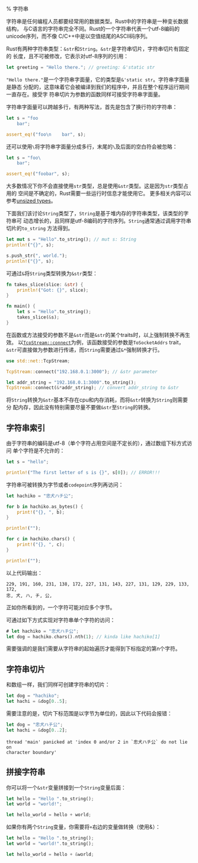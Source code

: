 % 字符串

字符串是任何编程人员都要经常用的数据类型。Rust中的字符串是一种变长数据结构，
与C语言的字符串完全不同。Rust的一个字符串代表一个utf-8编码的unicode序列，而不像
C/C++中是以空值结尾的ASCII码序列。

Rust有两种字符串类型：`&str`和`String`。`&str`是字符串切片，字符串切片有固定的
长度，且不可被修改，它表示对utf-8序列的引用：

```rust
let greeting = "Hello there."; // greeting: &'static str
```

`"Hello there."`是一个字符串字面量，它的类型是`&'static str`。字符串字面量是静态
分配的，这意味着它会被编译到我们的程序中，并且在整个程序运行期间一直存在。接受字
符串切片为参数的函数同样可接受字符串字面量。

字符串字面量可以跨越多行，有两种写法，首先是包含了换行符的字符串：

```rust
let s = "foo
    bar";

assert_eq!("foo\n    bar", s);
```

还可以使用`\`将字符串字面量分成多行，末尾的`\`及后面的空白符会被忽略：

```rust
let s = "foo\
    bar";

assert_eq!("foobar", s);
```

大多数情况下你不会直接使用`str`类型，总是使用`&str`类型。这是因为`str`类型占用的
空间是不确定的，Rust需要一些运行时信息才能使用它。
更多相关内容可以参考[unsized types][ut]。

下面我们该讨论`String`类型了，`String`是基于堆内存的字符串类型，该类型的字符串可
动态增长的，且同样是utf-8编码的字符序列。`String`通常通过调用字符串切片的`to_string`
方法得到。

```rust
let mut s = "Hello".to_string(); // mut s: String
println!("{}", s);

s.push_str(", world.");
println!("{}", s);
```

可通过`&`将`String`类型转换为`&str`类型：

```rust
fn takes_slice(slice: &str) {
    println!("Got: {}", slice);
}

fn main() {
    let s = "Hello".to_string();
    takes_slice(&s);
}
```

在函数或方法接受的参数不是`&str`而是`&str`的某个traits时，以上强制转换不再生效。
以[`TcpStream::connect`][connect]为例，该函数接受的参数是`ToSocketAddrs` trait，
`&str`可直接做为参数进行传递，而`String`需要通过`&*`强制转换才行。

```rust
use std::net::TcpStream;

TcpStream::connect("192.168.0.1:3000"); // &str parameter

let addr_string = "192.168.0.1:3000".to_string();
TcpStream::connect(&*addr_string); // convert addr_string to &str
```

将`String`转换为`&str`基本不存在cpu和内存消耗，而将`&str`转换为`String`则需要分
配内存，因此没有特别需要尽量不要做`&str`至`String`的转换。

## 字符串索引

由于字符串的编码是utf-8（单个字符占用空间是不定长的），通过数组下标方式访问
单个字符是不允许的：

```rust
let s = "hello";

println!("The first letter of s is {}", s[0]); // ERROR!!!
```

字符串可被转换为字节或者`codepoint`序列再访问：

```rust
let hachiko = "忠犬ハチ公";

for b in hachiko.as_bytes() {
    print!("{}, ", b);
}

println!("");

for c in hachiko.chars() {
    print!("{}, ", c);
}

println!("");
```

以上代码输出：

```text
229, 191, 160, 231, 138, 172, 227, 131, 143, 227, 131, 129, 229, 133, 172,
忠, 犬, ハ, チ, 公,
```

正如你所看到的，一个字符可能对应多个字节。

可通过如下方式实现对字符串单个字符的访问：

```rust
# let hachiko = "忠犬ハチ公";
let dog = hachiko.chars().nth(1); // kinda like hachiko[1]
```

需要强调的是我们需要从字符串的起始遍历才能得到下标指定的第n个字符。

## 字符串切片

和数组一样，我们同样可创建字符串的切片：

```rust
let dog = "hachiko";
let hachi = &dog[0..5];
```

需要注意的是，切片下标范围是以字节为单位的，因此以下代码会报错：

```rust
let dog = "忠犬ハチ公";
let hachi = &dog[0..2];
```

```text
thread 'main' panicked at 'index 0 and/or 2 in `忠犬ハチ公` do not lie on
character boundary'
```

## 拼接字符串

你可以将一个`&str`变量拼接到一个`String`变量后面：

```rust
let hello = "Hello ".to_string();
let world = "world!";

let hello_world = hello + world;
```

如果你有两个`String`变量，你需要将`+`右边的变量做转换（使用&）：

```rust
let hello = "Hello ".to_string();
let world = "world!".to_string();

let hello_world = hello + &world;
```

[ut]: unsized-types.md
[dc]: deref-coercions.md
[connect]: https://doc.rust-lang.org/std/net/struct.TcpStream.html#method.connect
